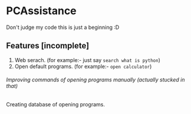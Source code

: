 # PCAssistance


Don't judge my code this is just a beginning :D

## Features [incomplete]
1. Web serach. (for example:- just say `search what is python`)
2. Open default programs. (for example:- `open calculator`)

###### Improving commands of opening programs manually (actually stucked in that)
Creating database of opening programs.
